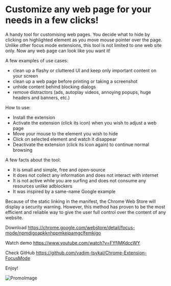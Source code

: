 # Customize any web page for your needs in a few clicks!

A handy tool for customising web pages. You decide what to hide by clicking on highlighted element as you move mouse pointer over the page. Unlike other focus mode extensions, this tool is not limited to one web site only. Now any web page can look like you want it!

A few examples of use cases:
- clean up a flashy or cluttered UI and keep only important content on your screen
- clean up a web page before printing or taking a screenshot
- unhide content behind blocking dialogs
- remove distractors (ads, autoplay videos, annoying popups, huge headers and banners, etc.)

How to use:
- Install the extension
- Activate the extension (click its icon) when you wish to adjust a web page
- Move your mouse to the element you wish to hide
- Click on selected element and watch it disappear
- Deactivate the extension (click its icon again) to continue normal browsing

A few facts about the tool:
- It is small and simple, free and open-source
- It does not collect any information and does not interact with internet
- It is not active while you are surfing and does not consume any resources unlike adblockers
- It was inspired by a same-name Google example

Because of the static linking in the manifest, the Chrome Web Store will display a security warning. However, this method has proven to be the most efficient and reliable way to give the user full control over the content of any website.


Download
https://chrome.google.com/webstore/detail/focus-mode/npmdigoapkknhppmkeipamgclfemkigo

Watch demo
https://www.youtube.com/watch?v=FYfjMKdccWY

Check GitHub
https://github.com/vadim-tsykal/Chrome-Extension-FocusMode

Enjoy!


![PromoImage](https://user-images.githubusercontent.com/91073766/213115691-bd4083ce-f9a4-465a-b3bb-f5c28f440eaf.jpg)
